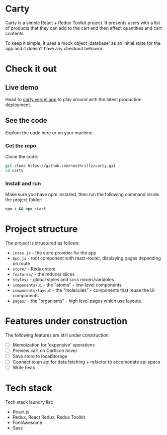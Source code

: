 # Carty

Carty is a simple React + Redux Toolkit project. It presents users with a list of products that they can add to the cart and then affect quantities and cart contents.

To keep it simple, it uses a mock object 'database' as an initial state for the app and it doesn't have any checkout behavior.

# Check it out
## Live demo

Head to [carty.vercel.app](https://carty.vercel.app) to play around with the latest production deployment.

## See the code

Explore the code here or on your machine.

### Get the repo

Clone the code:

```bash
git clone https://github.com/nosthrillz/carty.git
cd carty
```

### Install and run

Make sure you have npm installed, then run the following command inside the project folder:

```bash
npm i && npm start
```
# Project structure

The project is structured as follows:

- `index.js` - the store provider for the app
- `App.js` - root component with react-router, displaying pages depending on route
- `store/` - Redux store
- `features/` - the reducer slices
- `styles/` - global styles and scss mixins/variables
- `components/ui` - the "atoms" - low-level components
- `components/layout` - the "molecules" - components that reuse the UI components
- `pages/` - the "organisms" - high level pages which use layouts.
# Features under construction

The following features are still under construction:

- [ ] Memoization for 'expensive' operations
- [ ] Preview cart on CartIcon hover
- [ ] Save store to localStorage
- [ ] Connect to an api for data fetching + refactor to accomodate api specs
- [ ] Write tests

# Tech stack

Tech stack laundry list:

- React.js
- Redux, React Redux, Redux Toolkit
- FontAwesome
- Sass
